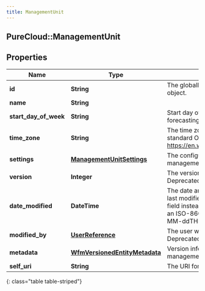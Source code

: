 ```yaml
---
title: ManagementUnit
---
```

## PureCloud::ManagementUnit

## Properties

|Name | Type | Description | Notes|
|------------ | ------------- | ------------- | -------------|
| **id** | **String** | The globally unique identifier for the object. | [optional] |
| **name** | **String** |  | [optional] |
| **start_day_of_week** | **String** | Start day of week for scheduling and forecasting purposes | [optional] |
| **time_zone** | **String** | The time zone for the management unit in standard Olson Format (See https://en.wikipedia.org/wiki/Tz_database) | [optional] |
| **settings** | [**ManagementUnitSettings**](ManagementUnitSettings.html) | The configuration settings for this management unit | [optional] |
| **version** | **Integer** | The version of the underlying entity.  Deprecated, use metadata field instead | |
| **date_modified** | **DateTime** | The date and time at which this entity was last modified.  Deprecated, use metadata field instead. Date time is represented as an ISO-8601 string. For example: yyyy-MM-ddTHH:mm:ss.SSSZ | [optional] |
| **modified_by** | [**UserReference**](UserReference.html) | The user who last modified this entity.  Deprecated, use metadata field instead | [optional] |
| **metadata** | [**WfmVersionedEntityMetadata**](WfmVersionedEntityMetadata.html) | Version info metadata for this management unit | |
| **self_uri** | **String** | The URI for this object | [optional] |
{: class="table table-striped"}


